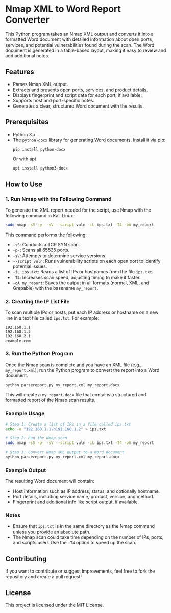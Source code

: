 # Nmap XML to Word Report Converter

This Python program takes an Nmap XML output and converts it into a formatted Word document with detailed information about open ports, services, and potential vulnerabilities found during the scan. The Word document is generated in a table-based layout, making it easy to review and add additional notes.

## Features
- Parses Nmap XML output.
- Extracts and presents open ports, services, and product details.
- Displays fingerprint and script data for each port, if available.
- Supports host and port-specific notes.
- Generates a clear, structured Word document with the results.

## Prerequisites

- Python 3.x
- The `python-docx` library for generating Word documents. Install it via pip:
  ```bash
  pip install python-docx
  ```
  Or with apt
  ```bash
  apt install python3-docx
  ```

## How to Use

### 1. Run Nmap with the Following Command

To generate the XML report needed for the script, use Nmap with the following command in Kali Linux:

```bash
sudo nmap -sS -p- -sV --script vuln -iL ips.txt -T4 -oA my_report
```

This command performs the following:
- `-sS`: Conducts a TCP SYN scan.
- `-p-`: Scans all 65535 ports.
- `-sV`: Attempts to determine service versions.
- `--script vuln`: Runs vulnerability scripts on each open port to identify potential issues.
- `-iL ips.txt`: Reads a list of IPs or hostnames from the file `ips.txt`.
- `-T4`: Increases scan speed, adjusting timing to make it faster.
- `-oA my_report`: Saves the output in all formats (normal, XML, and Grepable) with the basename `my_report`.

### 2. Creating the IP List File

To scan multiple IPs or hosts, put each IP address or hostname on a new line in a text file called `ips.txt`. For example:

```text
192.168.1.1
192.168.1.2
192.168.2.1
example.com
```

### 3. Run the Python Program

Once the Nmap scan is complete and you have an XML file (e.g., `my_report.xml`), run the Python program to convert the report into a Word document. 

```bash
python parsereport.py my_report.xml my_report.docx
```

This will create a `my_report.docx` file that contains a structured and formatted report of the Nmap scan results.

### Example Usage

```bash
# Step 1: Create a list of IPs in a file called ips.txt
echo -e "192.168.1.1\n192.168.1.2" > ips.txt

# Step 2: Run the Nmap scan
sudo nmap -sS -p- -sV --script vuln -iL ips.txt -T4 -oA my_report

# Step 3: Convert Nmap XML output to a Word document
python parsereport.py my_report.xml my_report.docx
```

### Example Output

The resulting Word document will contain:
- Host information such as IP address, status, and optionally hostname.
- Port details, including service name, product, version, and method.
- Fingerprint and additional info like script output, if available.

### Notes

- Ensure that `ips.txt` is in the same directory as the Nmap command unless you provide an absolute path.
- The Nmap scan could take time depending on the number of IPs, ports, and scripts used. Use the `-T4` option to speed up the scan.

## Contributing

If you want to contribute or suggest improvements, feel free to fork the repository and create a pull request!

## License

This project is licensed under the MIT License.

